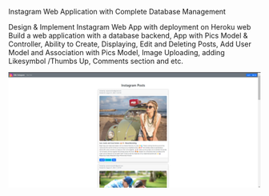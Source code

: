 Instagram Web Application with Complete Database Management


Design & Implement Instagram Web App with deployment on Heroku web Build a web application with a 
database backend, App with Pics Model & Controller, Ability to Create, Displaying, Edit and Deleting 
Posts, Add User Model and Association with Pics Model, Image Uploading, adding Likesymbol 
/Thumbs Up, Comments section and etc.

![Image URL](https://github.com/Navneet1ss/InstagramApp/blob/main/Screenshot01.png)
